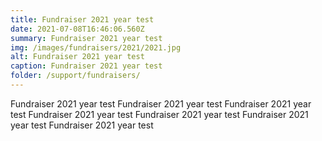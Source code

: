 ```yaml
---
title: Fundraiser 2021 year test
date: 2021-07-08T16:46:06.560Z
summary: Fundraiser 2021 year test
img: /images/fundraisers/2021/2021.jpg
alt: Fundraiser 2021 year test
caption: Fundraiser 2021 year test
folder: /support/fundraisers/
---
```

Fundraiser 2021 year test Fundraiser 2021 year test Fundraiser 2021 year test Fundraiser 2021 year test Fundraiser 2021 year test Fundraiser 2021 year test Fundraiser 2021 year test